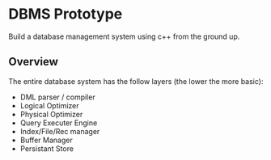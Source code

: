 # DBMS Prototype

Build a database management system using c++ from the ground up.

## Overview

The entire database system has the follow layers (the lower the more basic):

- DML parser / compiler
- Logical Optimizer
- Physical Optimizer
- Query Executer Engine
- Index/File/Rec manager
- Buffer Manager
- Persistant Store
